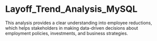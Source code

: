 # Layoff_Trend_Analysis_MySQL
This analysis provides a clear understanding into employee reductions, which helps stakeholders in making data-driven decisions about employment policies, investments, and business strategies.
